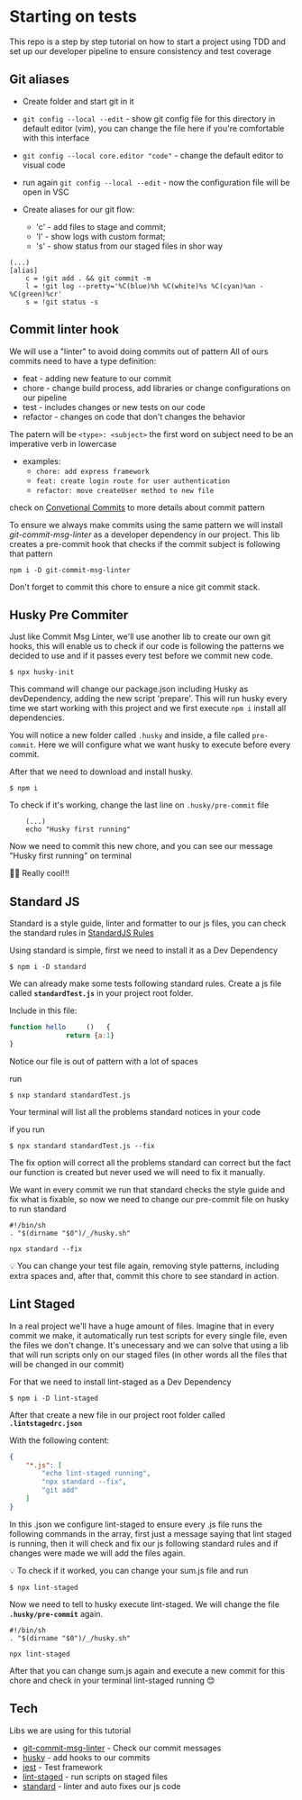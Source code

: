 # Starting on tests

This repo is a step by step tutorial on how to start a project using TDD and set up our developer pipeline to ensure consistency and test coverage

## Git aliases

- Create folder and start git in it
- `git config --local --edit` - show git config file for this directory in default editor (vim), you can change the file here if you're comfortable with this interface
- `git config --local core.editor "code"` - change the default editor to visual code
- run again `git config --local --edit` - now the configuration file will be open in VSC

- Create aliases for our git flow: 
    -   'c' - add files to stage and commit; 
    -   'l' - show logs with custom format; 
    -   's' - show status from our staged files in shor way
      
```$
(...)
[alias]
    c = !git add . && git commit -m
    l = !git log --pretty='%C(blue)%h %C(white)%s %C(cyan)%an - %C(green)%cr'
    s = !git status -s
```

## Commit linter hook

We will use a "linter" to avoid doing commits out of pattern
All of ours commits need to have a type definition:

- feat - adding new feature to our commit
- chore - change build process, add libraries or change configurations on our pipeline
- test - includes changes or new tests on our code
- refactor - changes on code that don't changes the behavior

The patern will be `<type>: <subject>` the first word on subject need to be an imperative verb in lowercase
- examples:
    - `chore: add express framework`
    - `feat: create login route for user authentication`
    - `refactor: move createUser method to new file`

check on [Convetional Commits](https://www.conventionalcommits.org/en/v1.0.0/) to more details about commit pattern

To ensure we always make commits using the same pattern we will install *git-commit-msg-linter* as a developer dependency in our project.
This lib creates a pre-commit hook that checks if the commit subject is following that pattern

```$
npm i -D git-commit-msg-linter
```

Don't forget to commit this chore to ensure a nice git commit stack.

## Husky Pre Commiter

Just like Commit Msg Linter, we'll use another lib to create our own git hooks, this will enable us to check if our code is following the patterns we decided to use and if it passes every test before we commit new code.

`$ npx husky-init`

This command will change our package.json including Husky as devDependency, adding the new script 'prepare'. This will run husky every time we start working with this project and we first execute `npm i` install all dependencies.

You will notice a new folder called `.husky` and inside, a file called `pre-commit`. Here we will configure what we want husky to execute before every commit.

After that we need to download and install husky.

`$ npm i` 

To check if it's working, change the last line on `.husky/pre-commit` file

```$
    (...)
    echo "Husky first running"
```

Now we need to commit this new chore, and you can see our message "Husky first running" on terminal

👍🏼 Really cool!!!

## Standard JS

Standard is a style guide, linter and formatter to our js files, you can check the standard rules in [StandardJS Rules](https://standardjs.com/rules.html)

Using standard is simple, first we need to install it as a Dev Dependency

`$ npm i -D standard`

We can already make some tests following standard rules.
Create a js file called **`standardTest.js`** in your project root folder.

Include in this file:

```js
function hello     ()   {
              return {a:1}
}
```

Notice our file is out of pattern with a lot of spaces

run

`$ nxp standard standardTest.js`

Your terminal will list all the problems standard notices in your code

if you run

`$ npx standard standardTest.js --fix` 

The fix option will correct all the problems standard can correct but the fact our function is created but never used we will need to fix it manually.

We want in every commit we run that standard checks the style guide and fix what is fixable, so now we need to change our pre-commit file on husky to run standard

```$
#!/bin/sh
. "$(dirname "$0")/_/husky.sh"
    
npx standard --fix
```

:bulb: You can change your test file again, removing style patterns, including extra spaces and, after that, commit this chore to see standard in action.


## Lint Staged

In a real project we'll have a huge amount of files. 
Imagine that in every commit we make, it automatically run test scripts for every single file, even the files we don't change.
It's unecessary and we can solve that using a lib that will run scripts only on our staged files (in other words all the files that will be changed in our commit)

For that we need to install lint-staged as a Dev Dependency

`$ npm i -D lint-staged`

After that create a new file in our project root folder called **`.lintstagedrc.json`**

With the following content:

```json
{
    "*.js": [
        "echo lint-staged running",
        "npx standard --fix",
        "git add"
    ]
}
```

In this .json we configure lint-staged to ensure every .js file runs the following commands in the array, first just a message saying that lint staged is running, then it will check and fix our js following standard rules and if changes were made we will add the files again.

:bulb: To check if it worked, you can change your sum.js file and run 

`$ npx lint-staged`

Now we need to tell to husky execute lint-staged. We will change the file **`.husky/pre-commit`** again.

```$
#!/bin/sh
. "$(dirname "$0")/_/husky.sh"

npx lint-staged
```

After that you can change sum.js again and execute a new commit for this chore and check in your terminal lint-staged running 😊


## Tech

Libs we are using for this tutorial

- [git-commit-msg-linter](https://www.npmjs.com/package/git-commit-msg-linter) - Check our commit messages
- [husky](https://typicode.github.io/husky/#/) - add hooks to our commits
- [jest](https://jestjs.io/) - Test framework
- [lint-staged](https://www.npmjs.com/package/lint-staged) - run scripts on staged files
- [standard](https://standardjs.com/) - linter and auto fixes our js code

